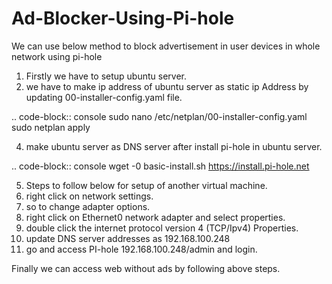 # Ad-Blocker-Using-Pi-hole
We can use below method to block advertisement in user devices in whole network using pi-hole

1. Firstly we have to setup ubuntu server.
2. we have to make ip address of ubuntu server as static ip Address by updating 00-installer-config.yaml file.

.. code-block:: console
   sudo nano /etc/netplan/00-installer-config.yaml
   sudo netplan apply

4. make ubuntu server as DNS server after install pi-hole in ubuntu server.

.. code-block:: console
   wget -0 basic-install.sh https://install.pi-hole.net
   
5. Steps to follow below for setup of another virtual machine.
6. right click on network settings.
7. so to change adapter options.
8. right click on Ethernet0 network adapter and select properties.
9. double click the internet protocol version 4 (TCP/Ipv4) Properties.
10. update DNS server addresses as 192.168.100.248
11. go and access PI-hole 192.168.100.248/admin and login.

Finally we can access web without ads by following above steps.
